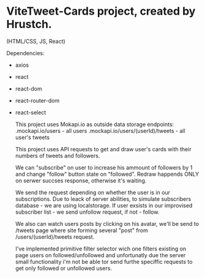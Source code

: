 # ViteTweet-Cards project, created by Hrustch.

(HTML/CSS, JS, React)

Dependencies:
- axios
- react
- react-dom
- react-router-dom
- react-select

  This project uses Mokapi.io as outside data storage
    endpoints:
  .mockapi.io/users - all users
  .mockapi.io/users/(userId)/tweets - all user's tweets

    This project uses API requests to get and draw user's cards with
  their numbers of tweets and followers.
  
    We can "subscribe" on user to increase his ammount of followers by 1
  and change "follow" button state on "followed". Redraw happends ONLY on
  serwer succses response, otherwise it's waiting.
  
    We send the request depending on whether the user is in our subscriptions.
  Due to leack of server abilities, to simulate subscribers database - we are using localstorage.
  If user exsists in our improvised subscriber list - we send unfollow request, if not - follow.
  
    We also can watch users posts by clicking on his avatar, we'll be send to /tweets page 
  where site forming several "post" from /users/(userId)/tweets request.
  
    I've implemented primitive filter selector wich one filters existing on page users on followed/unfollowed
  and unfortunatly due the server small functionality i'm not be able tor send furthe speciffic requests
  to get only followed or unfollowed users. 
